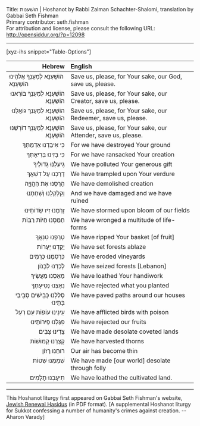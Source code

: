 <html>
<head></head>
<body>
Title: הושׁענות | Hoshanot by Rabbi Zalman Schachter-Shalomi, translation by Gabbai Seth Fishman<br />
Primary contributor: seth.fishman<br />
For attribution and license, please consult the following URL: <a href="http://opensiddur.org/?p=12098">http://opensiddur.org/?p=12098</a>
<p />
<hr />

[xyz-ihs snippet="Table-Options"]<table style="margin-left: auto; margin-right: auto;" class="draggable">
<thead><tr><th id="x" style="text-align: right;">Hebrew</th><th style="text-align: left;">English</th></tr></thead>
<tbody>
<tr>
<td style="vertical-align:top;">
<div class="liturgy" lang="he">
הוֹשַׁעְנָא לְמַעַנְךָ אֶלֹהֵינוּ הוֹשַעְנָא
</span></div>
</td>
 
<td style="vertical-align:top;">
<div class="english" lang="en">
Save us, please, for Your sake, our God, save us, please.
</div>
</td></tr>


<tr><td style="vertical-align:top;">
<div class="liturgy" lang="he" style="text-align: right;">
הוֹשַׁעְנָא לְמַעַנְךָ בּוֹרֵאנוּ הוֹשַעְנָא
</span></div>
</td>
 
<td style="vertical-align:top;">
<div class="english" lang="en">
Save us, please, for Your sake, our Creator, save us, please.
</div>
</td></tr>


<tr><td style="vertical-align:top;">
<div class="liturgy" lang="he" style="text-align: right;">
הוֹשַׁעְנָא לְמַעַנְךָ גוֹאֲלֵנוּ הוֹשַעְנָא
</span></div>
</td>
 
<td style="vertical-align:top;">
<div class="english" lang="en">
Save us, please, for Your sake, our Redeemer, save us, please.
</div>
</td></tr>


<tr><td style="vertical-align:top;">
<div class="liturgy" lang="he" style="text-align: right;">
הוֹשַׁעְנָא לְמַעַנְךָ דוֹרְשֵׁנוּ הוֹשַעְנָא
</span></div>
</td>
 
<td style="vertical-align:top;">
<div class="english" lang="en">
Save us, please, for Your sake, our Attender, save us, please.
</div>
</td></tr>


<tr><td style="vertical-align:top;">
<div class="liturgy" lang="he" style="text-align: right;">
כִּי אִיבַּדְנוּ אַדְמָתְךָ
</span></div>
</td>
 
<td style="vertical-align:top;">
<div class="english" lang="en">
For we have destroyed Your ground
</div>
</td></tr>


<tr><td style="vertical-align:top;">
<div class="liturgy" lang="he" style="text-align: right;">
כִּי בָּזִינוּ בְּרִיאָתְךָ
</span></div>
</td>
 
<td style="vertical-align:top;">
<div class="english" lang="en">
For we have ransacked Your creation  
</div>
</td></tr>


<tr><td style="vertical-align:top;">
<div class="liturgy" lang="he" style="text-align: right;">
גִיעַלְנוּ גִדוּלֶיךָ
</span></div>
</td>
 
<td style="vertical-align:top;">
<div class="english" lang="en">
We have polluted Your generous gift
</div>
</td></tr>


<tr><td style="vertical-align:top;">
<div class="liturgy" lang="he" style="text-align: right;">
דָרַכְנוּ עַל דִשְׁאֲךָ
</span></div>
</td>
 
<td style="vertical-align:top;">
<div class="english" lang="en">
We have trampled upon Your verdure 
</div>
</td></tr>


<tr><td style="vertical-align:top;">
<div class="liturgy" lang="he" style="text-align: right;">
הָרַסְנוּ אֶת הַהֲוָיָה
</span></div>
</td>
 
<td style="vertical-align:top;">
<div class="english" lang="en">
We have demolished creation
</div>
</td></tr>


<tr><td style="vertical-align:top;">
<div class="liturgy" lang="he" style="text-align: right;">
וְקִלְקַלְנוּ וְשִׁחַתְנוּ
</span></div>
</td>
 
<td style="vertical-align:top;">
<div class="english" lang="en">
And we have damaged and we have ruined
</div>
</td></tr>


<tr><td style="vertical-align:top;">
<div class="liturgy" lang="he" style="text-align: right;">
זָרַמְנוּ זִיז שְׂדוֹתֵינוּ
</span></div>
</td>
 
<td style="vertical-align:top;">
<div class="english" lang="en">
We have stormed upon bloom of our fields
</div>
</td></tr>


<tr><td style="vertical-align:top;">
<div class="liturgy" lang="he" style="text-align: right;">
חָמַסְנוּ חַיוֹת רַבּוֹת
</span></div>
</td>
 
<td style="vertical-align:top;">
<div class="english" lang="en">
We have wronged a multitude of life-forms
</div>
</td></tr>


<tr><td style="vertical-align:top;">
<div class="liturgy" lang="he" style="text-align: right;">
טָרַפְנוּ טִנִאֲךָ
</span></div>
</td>
 
<td style="vertical-align:top;">
<div class="english" lang="en">
We have ripped Your basket [of fruit]
</div>
</td></tr>


<tr><td style="vertical-align:top;">
<div class="liturgy" lang="he" style="text-align: right;">
יָקַדְנוּ יְעָרוֹת
</span></div>
</td>
 
<td style="vertical-align:top;">
<div class="english" lang="en">
We have set forests ablaze
</div>
</td></tr>


<tr><td style="vertical-align:top;">
<div class="liturgy" lang="he" style="text-align: right;">
כִּרְסַמְנוּ כְּרָמִים
</span></div>
</td>
 
<td style="vertical-align:top;">
<div class="english" lang="en">
We have eroded vineyards
</div>
</td></tr>


<tr><td style="vertical-align:top;">
<div class="liturgy" lang="he" style="text-align: right;">
לָכַדְנוּ לְבָנוֹן
</span></div>
</td>
 
<td style="vertical-align:top;">
<div class="english" lang="en">
We have seized forests [Lebanon]
</div>
</td></tr>


<tr><td style="vertical-align:top;">
<div class="liturgy" lang="he" style="text-align: right;">
מָאַסְנוּ מַעֲשֶׂיךָ
</span></div>
</td>
 
<td style="vertical-align:top;">
<div class="english" lang="en">
We have loathed Your handiwork
</div>
</td></tr>


<tr><td style="vertical-align:top;">
<div class="liturgy" lang="he" style="text-align: right;">
נִאַצְנוּ נְטִיעָתְךָ
</span></div>
</td>
 
<td style="vertical-align:top;">
<div class="english" lang="en">
We have rejected what you planted
</div>
</td></tr>


<tr><td style="vertical-align:top;">
<div class="liturgy" lang="he" style="text-align: right;">
סָלַלְנוּ כְּבִישׁים סְבִיבֵי בָּתֵינוּ
</span></div>
</td>
 
<td style="vertical-align:top;">
<div class="english" lang="en">
We have paved paths around our houses
</div>
</td></tr>


<tr><td style="vertical-align:top;">
<div class="liturgy" lang="he" style="text-align: right;">
עִינִינוּ עוֹפוֹת עִם רַעַל
</span></div>
</td>
 
<td style="vertical-align:top;">
<div class="english" lang="en">
We have afflicted birds with poison
</div>
</td></tr>


<tr><td style="vertical-align:top;">
<div class="liturgy" lang="he" style="text-align: right;">
פִּגַלְנוּ פֵּירוֹתֵינוּ
</span></div>
</td>
 
<td style="vertical-align:top;">
<div class="english" lang="en">
We have rejected our fruits
</div>
</td></tr>


<tr><td style="vertical-align:top;">
<div class="liturgy" lang="he" style="text-align: right;">
צָדִינוּ צָבִים
</span></div>
</td>
 
<td style="vertical-align:top;">
<div class="english" lang="en">
We have made desolate coveted lands
</div>
</td></tr>


<tr><td style="vertical-align:top;">
<div class="liturgy" lang="he" style="text-align: right;">
קָצַרְנוּ קְמוּשׁוֹת
</span></div>
</td>
 
<td style="vertical-align:top;">
<div class="english" lang="en">
We have harvested thorns
</div>
</td></tr>


<tr><td style="vertical-align:top;">
<div class="liturgy" lang="he" style="text-align: right;">
רוּחֵנוּ רָזוֹן
</span></div>
</td>
 
<td style="vertical-align:top;">
<div class="english" lang="en">
Our air has become thin
</div>
</td></tr>


<tr><td style="vertical-align:top;">
<div class="liturgy" lang="he" style="text-align: right;">
שִׁמַמְנוּ שִׁטוֹת
</span></div>
</td>
 
<td style="vertical-align:top;">
<div class="english" lang="en">
We have made [our world] desolate through folly
</div>
</td></tr>


<tr><td style="vertical-align:top;">
<div class="liturgy" lang="he" style="text-align: right;">
תִיעַבְנוּ תָלַמִים
</span></div>
</td>
 
<td style="vertical-align:top;">
<div class="english" lang="en">
We have loathed the cultivated land.
</div>
</td></tr></tbody></table>

<hr />

This Hoshanot liturgy first appeared on Gabbai Seth Fishman's website, <a href="http://www.jewishrenewalhasidus.org/Reb-Zalman-Resources/hoshanot%20pdf.pdf">Jewish Renewal Hasidus</a> (in PDF format). [A supplemental Hoshanot liturgy for Sukkot confessing a number of humanity's crimes against creation. --Aharon Varady]
</body>
</html>